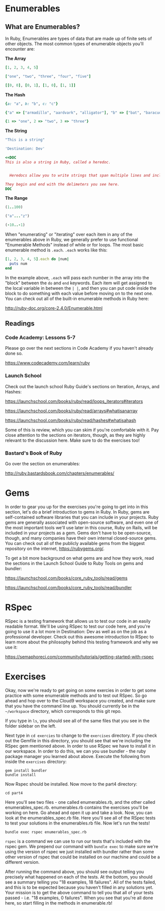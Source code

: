 # Enumerables

## What are Enumerables?

In Ruby, Enumerables are types of data that are made up of finite sets of other objects. The most common types of enumerable objects you'll encounter are:

**The Array**

```ruby
[1, 2, 3, 4, 5]

["one", "two", "three", "four", "five"]

[[0, 0], [0, 1], [1, 0], [1, 1]]
```

**The Hash**

```ruby
{a: "a", b: "b", c: "c"}

{"a" => ["armadillo", "aardvark", "alligator"], "b" => ["bat", "baracuda", "bonobo"]}

{1 => "one", 2 => "two", 3 => "three"}
```

**The String**

```ruby
"This is a string"

'Destination: Dev'

<<DOC
This is also a string in Ruby, called a heredoc.


  Heredocs allow you to write strings that span multiple lines and include space, tabs, and other formatting.

They begin and end with the delimeters you see here.
DOC

```

**The Range**

```ruby
(1..100)

("a"..."z")

(-10..-1)
```

When "enumerating" or "iterating" over each item in any of the enumerables above in Ruby, we generally prefer to use functional "Enumerable Methods" instead of while or for loops. The most basic enumerable method is `.each`. `.each` works like this:

```ruby
[1, 2, 3, 4, 5].each do |num|
  puts num
end

```
In the example above, `.each` will pass each number in the array into the "block" between the `do` and `end` keywords. Each item will get assigned to the local variable in between the `| |`, and then you can put code inside the block to do something with each value before moving on to the next one. You can check out all of the built-in enumerable methods in Ruby here:

<http://ruby-doc.org/core-2.4.0/Enumerable.html>

## Readings

### Code Academy: Lessons 5-7

Please go over the next sections in Code Academy if you haven't already done so.

<https://www.codecademy.com/learn/ruby>


### Launch School

Check out the launch school Ruby Guide's sections on Iteration, Arrays, and Hashes:

<https://launchschool.com/books/ruby/read/loops_iterators#iterators>

<https://launchschool.com/books/ruby/read/arrays#whatisanarray>

<https://launchschool.com/books/ruby/read/hashes#whatisahash>

Some of this is review, which you can skim if you're comfortable with it. Pay close attention to the sections on iterators, though, as they are highly relevant to the discussion here. Make sure to do the exercises too!

### Bastard's Book of Ruby

Go over the section on enumerables:

<http://ruby.bastardsbook.com/chapters/enumerables/>

# Gems

In order to gear you up for the exercises you're going to get into in this section, let's do a brief introduction to gems in Ruby. In Ruby, gems are self-contained software libraries that you can include in your projects. Ruby gems are generally associated with open-source software, and even one of the most important tools we'll use later in this course, Ruby on Rails, will be included in your projects as a gem. Gems don't have to be open-source, though, and many companies have their own internal closed-source gems. You can check out all of the publicly available gems from the biggest repository on the internet, <https://rubygems.org/>.

To get a bit more background on what gems are and how they work, read the sections in the Launch School Guide to Ruby Tools on gems and bundler:

<https://launchschool.com/books/core_ruby_tools/read/gems>

<https://launchschool.com/books/core_ruby_tools/read/bundler>

# RSpec

RSpec is a testing framework that allows us to test our code in an easily readable format. We'll be using RSpec to test our code here, and you're going to use it a lot more in Destination: Dev as well as on the job as a professional developer. Check out this awesome introduction to RSpec to learn more about the philosophy behind this testing framework and why we use it:

<https://semaphoreci.com/community/tutorials/getting-started-with-rspec>

# Exercises

Okay, now we're ready to get going on some exercies in order to get some practice with some enumerable methods and to test out RSpec. So go ahead and hop over to the Cloud9 workspace you created, and make sure that you have the command line up. You should currently be in the `~/workspace` directory, which corresponds to this git repo.

If you type in `ls`, you should see all of the same files that you see in the folder sidebar on the left.

Next type in `cd exercies` to change to the `exercises` directory. If you check out the Gemfile in this directory, you should see that we're including the RSpec gem mentioned above. In order to use RSpec we have to install it in our workspace. In order to do this, we can you use bundler - the ruby package manager you learned about above. Execute the following from inside the `exercises` directory:

```
gem install bundler
bundle install
```

Now Rspec should be installed. Now move to the part4 directory:

```
cd part4
```

Here you'll see two files - one called enumerables.rb, and the other called enumerables_spec.rb. enumerables.rb contains the exercises you'll be working on here. Go ahead and open it up and take a look. Now, you can look at the enumerables_spec.rb file. Here you'll see all of the RSpec tests to test your solutions in the enumerables.rb file. Now let's run the tests!

```
bundle exec rspec enumerables_spec.rb
```

`rspec` is a command we can use to run our tests that's included with the rspec gem. We prepend our command with `bundle exec` to make sure we're using the version of rspec we just installed with bundler rather than some other version of rspec that could be installed on our machine and could be a different version.

After running the command above, you should see output telling you precisely what happened on each of the tests. At the bottom, you should see a summary telling you "18 examples, 18 failures". All of the tests failed, and this is to be expected because you haven't filled in any solutions yet. Your mission is to get the above command to tell you that all of your tests passed - i.e. "18 examples, 0 failures". When you see that you're all done here, so start filling in the methods in enumerable.rb!


